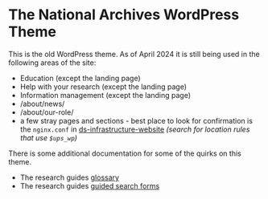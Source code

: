 # The National Archives WordPress Theme

This is the old WordPress theme. As of April 2024 it is still being used in the following areas of the site:

 - Education (except the landing page)
 - Help with your research (except the landing page)
 - Information management (except the landing page)
 - /about/news/
 - /about/our-role/
 - a few stray pages and sections - best place to look for confirmation is the `nginx.conf` in [ds-infrastructure-website](https://github.com/nationalarchives/ds-infrastructure-website/) _(search for location rules that use `$ups_wp`)_

There is some additional documentation for some of the quirks on this theme.

 - The research guides [glossary]()
 - The research guides [guided search forms]()

